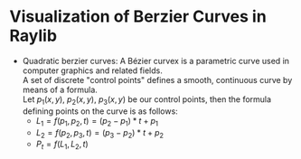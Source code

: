 # Visualization of Berzier Curves in Raylib
- Quadratic berzier curves:
    A Bézier curvex is a parametric curve used in computer graphics and related fields.<br>
    A set of discrete "control points" defines a smooth, continuous curve by means of a formula. <br>
    Let $p_1(x,y)$, $p_2(x,y)$, $p_3(x,y)$ be our control points, then the formula defining points on
    the curve is as follows:<br>
    - $L_1 = f(p_1, p_2, t) = (p_2 - p_1)*t + p_1$
    - $L_2 = f(p_2, p_3, t) = (p_3 - p_2)*t + p_2$
    - $P_t = f(L_1,L_2,t)$
